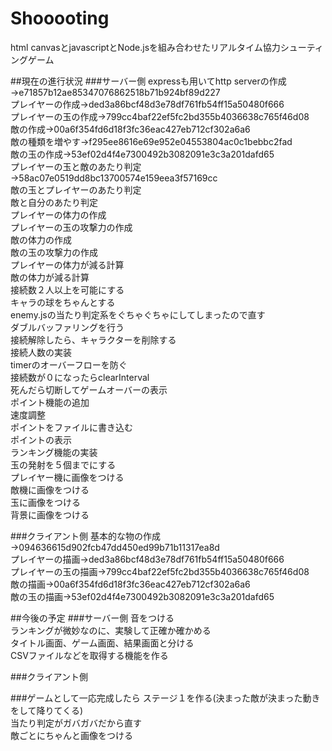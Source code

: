 # Shooooting
html canvasとjavascriptとNode.jsを組み合わせたリアルタイム協力シューティングゲーム  


##現在の進行状況
###サーバー側
expressも用いてhttp serverの作成→e71857b12ae85347076862518b71b924bf89d227  
プレイヤーの作成→ded3a86bcf48d3e78df761fb54ff15a50480f666  
プレイヤーの玉の作成→799cc4baf22ef5fc2bd355b4036638c765f46d08  
敵の作成→00a6f354fd6d18f3fc36eac427eb712cf302a6a6  
敵の種類を増やす→f295ee8616e69e952e04553804ac0c1bebbc2fad  
敵の玉の作成→53ef02d4f4e7300492b3082091e3c3a201dafd65  
プレイヤーの玉と敵のあたり判定→58ac07e0519dd8bc13700574e159eea3f57169cc  
敵の玉とプレイヤーのあたり判定  
敵と自分のあたり判定  
プレイヤーの体力の作成  
プレイヤーの玉の攻撃力の作成  
敵の体力の作成  
敵の玉の攻撃力の作成  
プレイヤーの体力が減る計算  
敵の体力が減る計算  
接続数２人以上を可能にする  
キャラの球をちゃんとする  
enemy.jsの当たり判定系をぐちゃぐちゃにしてしまったので直す  
ダブルバッファリングを行う  
接続解除したら、キャラクターを削除する  
接続人数の実装  
timerのオーバーフローを防ぐ  
接続数が０になったらclearInterval  
死んだら切断してゲームオーバーの表示  
ポイント機能の追加  
速度調整  
ポイントをファイルに書き込む  
ポイントの表示  
ランキング機能の実装  
玉の発射を５個までにする  
プレイヤー機に画像をつける  
敵機に画像をつける  
玉に画像をつける  
背景に画像をつける  

###クライアント側
基本的な物の作成→094636615d902fcb47dd450ed99b71b11317ea8d  
プレイヤーの描画→ded3a86bcf48d3e78df761fb54ff15a50480f666  
プレイヤーの玉の描画→799cc4baf22ef5fc2bd355b4036638c765f46d08  
敵の描画→00a6f354fd6d18f3fc36eac427eb712cf302a6a6  
敵の玉の描画→53ef02d4f4e7300492b3082091e3c3a201dafd65  

##今後の予定
###サーバー側
音をつける  
ランキングが微妙なのに、実験して正確か確かめる  
タイトル画面、ゲーム画面、結果画面と分ける  
CSVファイルなどを取得する機能を作る  

###クライアント側


###ゲームとして一応完成したら
ステージ１を作る(決まった敵が決まった動きをして降りてくる)  
当たり判定がガバガバだから直す  
敵ごとにちゃんと画像をつける  
